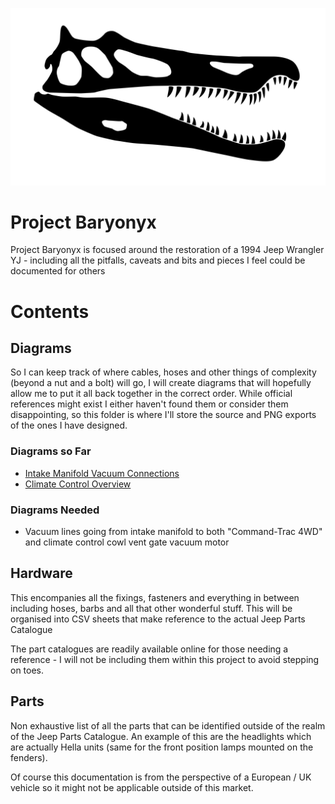 ![Project Baryonyx Project Logo](Images/Project/baryonyx_skull_flipped_3840x2160.png)
# Project Baryonyx
Project Baryonyx is focused around the restoration of a 1994 Jeep Wrangler YJ - including all the pitfalls, caveats and bits and pieces I feel could be documented for others

# Contents
## Diagrams
So I can keep track of where cables, hoses and other things of complexity (beyond a nut and a bolt) will go, I will create diagrams that will hopefully allow me to put it all back together in the correct order. While official references might exist I either haven't found them or consider them disappointing, so this folder is where I'll store the source and PNG exports of the ones I have designed.

### Diagrams so Far
* [Intake Manifold Vacuum Connections](<Diagrams\Intake Manifold - Vacuum Lines.png>)
* [Climate Control Overview](<Diagrams/Climate Control System.png>)

### Diagrams Needed
* Vacuum lines going from intake manifold to both "Command-Trac 4WD" and climate control cowl vent gate vacuum motor

## Hardware
This encompanies all the fixings, fasteners and everything in between including hoses, barbs and all that other wonderful stuff. This will be organised into CSV sheets that make reference to the actual Jeep Parts Catalogue

The part catalogues are readily available online for those needing a reference - I will not be including them within this project to avoid stepping on toes.

## Parts
Non exhaustive list of all the parts that can be identified outside of the realm of the Jeep Parts Catalogue. An example of this are the headlights which are actually Hella units (same for the front position lamps mounted on the fenders).

Of course this documentation is from the perspective of a European / UK vehicle so it might not be applicable outside of this market.
